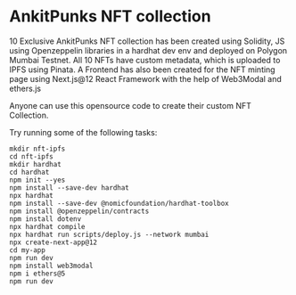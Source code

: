 # AnkitPunks NFT collection

10 Exclusive AnkitPunks NFT collection has been created using Solidity, JS using Openzeppelin libraries in a hardhat dev env and deployed on Polygon Mumbai Testnet.
All 10 NFTs have custom metadata, which is uploaded to IPFS using Pinata.
A Frontend has also been created for the NFT minting page using Next.js@12 React Framework with the help of Web3Modal and ethers.js

Anyone can use this opensource code to create their custom NFT Collection.

Try running some of the following tasks:

```shell
mkdir nft-ipfs
cd nft-ipfs
mkdir hardhat
cd hardhat
npm init --yes
npm install --save-dev hardhat
npx hardhat
npm install --save-dev @nomicfoundation/hardhat-toolbox
npm install @openzeppelin/contracts
npm install dotenv
npx hardhat compile
npx hardhat run scripts/deploy.js --network mumbai
npx create-next-app@12
cd my-app
npm run dev
npm install web3modal
npm i ethers@5
npm run dev
```
